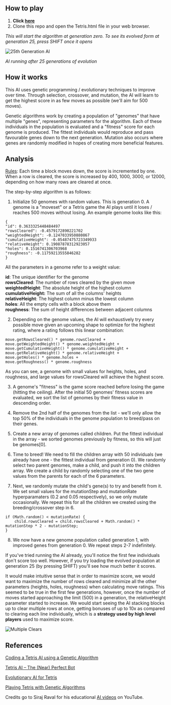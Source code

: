 ## How to play
1. **Click [here](https://cdn.rawgit.com/mzmousa/tetris-ai/1bc4373f/Tetris.html)**
2. Clone this repo and open the Tetris.html file in your web browser.

*This will start the algorithm at generation zero. To see its evolved form at generation 25, press SHIFT once it opens*

![25th Generation AI](https://github.com/mzmousa/tetris-ai/blob/master/tetris_gameplay.gif?raw=true)

*AI running after 25 generations of evolution*

## How it works

This AI uses genetic programming / evolutionary techniques to improve over time. Through selection, crossover, and mutation, the AI will learn to get the highest score in as few moves as possible (we'll aim for 500 moves).

Genetic algorithms work by creating a population of "genomes" that have multiple "genes", representing parameters for the algorithm. Each of these individuals in the population is evaluated and a "fitness" score for each genome is produced. The fittest individuals would reproduce and pass favourable genes down to the next generation. Mutation also occurs where genes are randomly modified in hopes of creating more beneficial features.

## Analysis

[Rules](http://tetris.wikia.com/wiki/Scoring): Each time a block moves down, the score is incremented by one. When a row is cleared, the score is increased by 400, 1000, 3000, or 12000, depending on how many rows are cleared at once.

The step-by-step algorithm is as follows:
1. Initialize 50 genomes with random values. This is generation 0. A genome is a "moveset" or a Tetris game the AI plays until it loses / reaches 500 moves without losing. An example genome looks like this:

```
{
"id": 0.3633325448484497
"rowsCleared": -0.4579172890221702
"weightedHeight": -0.1247033950880867
"cumulativeHeight": -0.05487475723349933
"relativeHeight": 0.19087878312923057
"holes": 0.1516741306703968
"roughness": -0.11759213555846282
}
```
All the parameters in a genome refer to a weight value:

**id**: The unique identifier for the genome  
**rowsCleared**: The number of rows cleared by the given move  
**weightedHeight**: The absolute height of the highest column  
**cumulativeHeight:**  The sum of all the columns' heights  
**relativeHeight**: The highest column minus the lowest column  
**holes**: All the empty cells with a block above them  
**roughness**: The sum of height differences between adjacent columns  

2. Depending on the genome values, the AI will exhaustively try every possible move given an upcoming shape to optimize for the highest rating, where a rating follows this linear combination:

```
move.getRowsCleared() * genome.rowsCleared +
move.getWeightedHeight() * genome.weightedHeight +
move.getCumulativeHeight() * genome.cumulativeHeight +
move.getRelativeHeight() * genome.relativeHeight +
move.getHoles() * genome.holes +
move.getRoughness() * genome.roughness
```

As you can see, a genome with small values for heights, holes, and roughness, and large values for rowsCleared will achieve the highest score. 

3. A genome's "fitness" is the game score reached before losing the game (hitting the ceiling). After the initial 50 genomes' fitness scores are evaluated, we sort the list of genomes by their fitness value in descending order.

4. Remove the 2nd half of the genomes from the list - we'll only allow the top 50% of the individuals in the genome population to breed/pass on their genes.

5. Create a new array of genomes called children. Put the fittest individual in the array - we sorted genomes previously by fitness, so this will just be genomes[0]. 

6. Time to breed! We need to fill the children array with 50 individuals (we already have one - the fittest individual from generation 0). We randomly select two parent genomes, make a child, and push it into the children array. We create a child by randomly selecting one of the two gene values from the parents for each of the 6 parameters.

7. Next, we randomly mutate the child's gene(s) to try and benefit from it. We set small values for the mutationStep and mutationRate hyperparamaters (0.2 and 0.05 respectively), so we only mutate occasionally. We repeat this for all the children we created using the breeding/crossover step in 6.
```
if (Math.random() < mutationRate) {
	child.rowsCleared = child.rowsCleared + Math.random() * mutationStep * 2 - mutationStep;
}
```

8. We now have a new genome population called generation 1, with improved genes from generation 0. We repeat steps 2-7 indefinitely.

If you've tried running the AI already, you'll notice the first few individuals don't score too well. However, if you try loading the evolved population at generation 25 (by pressing SHIFT) you'll see how much better it scores.

It would make intuitive sense that in order to maximize score, we would want to maximize the number of rows cleared and minimize all the other parameters (heights, holes, roughness) when calculating move ratings. This seemed to be true in the first few generations, however, once the number of moves started approaching the limit (500) in a generation, the relativeHeight parameter started to increase. We would start seeing the AI stacking blocks up to clear multiple rows at once, getting bonuses of up to 10x as compared to clearing each line individually, which is a **strategy used by high level players** used to maximize score. 

![Multiple Clears](https://github.com/mzmousa/tetris-ai/blob/master/multiple_clears.png?raw=true)

## References

[Coding a Tetris AI using a Genetic Algorithm](https://luckytoilet.wordpress.com/2011/05/27/coding-a-tetris-ai-using-a-genetic-algorithm/)

[Tetris AI – The (Near) Perfect Bot](https://codemyroad.wordpress.com/2013/04/14/tetris-ai-the-near-perfect-player/)

[Evolutionary AI for Tetris](http://www.cs.uml.edu/ecg/uploads/AIfall10/eshahar_rwest_GATetris.pdf)

[Playing Tetris with Genetic Algorithms](http://cs229.stanford.edu/proj2015/238_poster.pdf)

Credits go to Siraj Raval for his educational [AI videos](https://www.youtube.com/channel/UCWN3xxRkmTPmbKwht9FuE5A) on YouTube.
